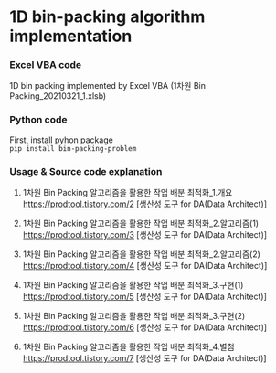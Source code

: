 # 1D bin-packing algorithm implementation

### Excel VBA code
1D bin packing implemented by Excel VBA (1차원 Bin Packing_20210321_1.xlsb)

### Python code
First, install pyhon package<br>
`pip install bin-packing-problem`

### Usage & Source code explanation
1. 1차원 Bin Packing 알고리즘을 활용한 작업 배분 최적화_1.개요  
https://prodtool.tistory.com/2 [생산성 도구 for DA(Data Architect)]  

2. 1차원 Bin Packing 알고리즘을 활용한 작업 배분 최적화_2.알고리즘(1)  
https://prodtool.tistory.com/3 [생산성 도구 for DA(Data Architect)]  

3. 1차원 Bin Packing 알고리즘을 활용한 작업 배분 최적화_2.알고리즘(2)  
https://prodtool.tistory.com/4 [생산성 도구 for DA(Data Architect)]  

4. 1차원 Bin Packing 알고리즘을 활용한 작업 배분 최적화_3.구현(1)  
https://prodtool.tistory.com/5 [생산성 도구 for DA(Data Architect)]  

5. 1차원 Bin Packing 알고리즘을 활용한 작업 배분 최적화_3.구현(2)  
https://prodtool.tistory.com/6 [생산성 도구 for DA(Data Architect)]  

6. 1차원 Bin Packing 알고리즘을 활용한 작업 배분 최적화_4.별첨  
https://prodtool.tistory.com/7 [생산성 도구 for DA(Data Architect)]  
